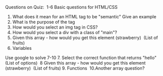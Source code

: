 Questions on Quiz: 
1-6 Basic questions for HTML/CSS
1. What does it mean for an HTML tag to be "semantic" Give an example
2. What is the purpose of the <head> tag
3. How would you select an img tag in CSS? 
4. How would you select a div with a class of "main"? 
5. Given this array - how would you get this element (strawberry) 
(List of fruits)
6. Variables 

Use google to solve 7-10
7. Select the correct function that returns "hello" 
(List of options) 
8 Given this array - how would you get this element (strawberry) 
(List of fruits)
9. Functions 
10.Another array question?
